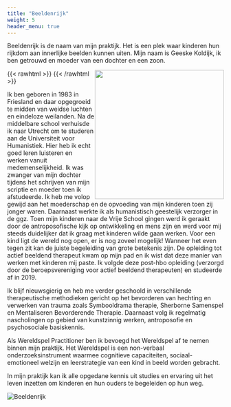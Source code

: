 ```yaml
---
title: "Beeldenrijk"
weight: 5
header_menu: true
---
```


Beeldenrijk is de naam van mijn praktijk. Het is een plek waar kinderen hun rijkdom aan innerlijke beelden kunnen uiten. Mijn naam is Geeske Koldijk, ik ben getrouwd en moeder van een dochter en een zoon.

{{< rawhtml >}}
<img style="float: right; width: 300px" src="images/geeske.jpg">
{{< /rawhtml >}}

Ik ben geboren in 1983 in Friesland en daar opgegroeid te midden van weidse luchten en eindeloze weilanden. Na de middelbare school verhuisde ik naar Utrecht om te studeren aan de Universiteit voor Humanistiek. Hier heb ik echt goed leren luisteren en werken vanuit medemenselijkheid. Ik was zwanger van mijn dochter tijdens het schrijven van mijn scriptie en moeder toen ik afstudeerde. Ik heb me volop gewijd aan het moederschap en de opvoeding van mijn kinderen toen zij jonger waren. Daarnaast werkte ik als humanistisch geestelijk verzorger in de ggz. Toen mijn kinderen naar de Vrije School gingen werd ik geraakt door de antroposofische kijk op ontwikkeling en mens zijn en werd voor mij steeds duidelijker dat ik graag met kinderen wilde gaan werken. Voor een kind ligt de wereld nog open, er is nog zoveel mogelijk! Wanneer het even tegen zit kan de juiste begeleiding van grote betekenis zijn. De opleiding tot actief beeldend therapeut kwam op mijn pad en ik wist dat deze manier van werken met kinderen mij paste. Ik volgde deze post-hbo opleiding (verzorgd door de beroepsvereniging voor actief beeldend therapeuten) en studeerde af in 2019.

Ik blijf nieuwsgierig en heb me verder geschoold in verschillende therapeutische methodieken gericht op het bevorderen van hechting en verwerken van trauma zoals Symbooldrama therapie, Sherborne Samenspel en Mentaliseren Bevorderende Therapie. Daarnaast volg ik regelmatig nascholingen op gebied van kunstzinnig werken, antroposofie en psychosociale basiskennis.

Als Wereldspel Practitioner ben ik bevoegd het Wereldspel af te nemen binnen mijn praktijk. Het Wereldspel is een non-verbaal onderzoeksinstrument waarmee cognitieve capaciteiten, sociaal-emotioneel welzijn en leerstrategie van een kind in beeld worden gebracht.

In mijn praktijk kan ik alle opgedane kennis uit studies en ervaring uit het leven inzetten om kinderen en hun ouders te begeleiden op hun weg.

![Beeldenrijk](images/beeldenrijk-logo-transparant.png)
